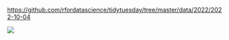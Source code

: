 https://github.com/rfordatascience/tidytuesday/tree/master/data/2022/2022-10-04

![](plots/product_hunt.png)
